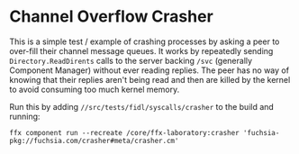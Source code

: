 # Channel Overflow Crasher

This is a simple test / example of crashing processes by asking a peer to
over-fill their channel message queues. It works by repeatedly sending
`Directory.ReadDirents` calls to the server backing `/svc` (generally Component
Manager) without ever reading replies. The peer has no way of knowing that their
replies aren't being read and then are killed by the kernel to avoid consuming
too much kernel memory.

Run this by adding `//src/tests/fidl/syscalls/crasher` to the build and running:
```
ffx component run --recreate /core/ffx-laboratory:crasher 'fuchsia-pkg://fuchsia.com/crasher#meta/crasher.cm'
```

